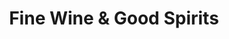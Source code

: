 ---
title: "Fine Wine & Good Spirits"
url: /erie/fine-wine-und-good-spirits-buffalo-road/
shop: Spirituosen
---